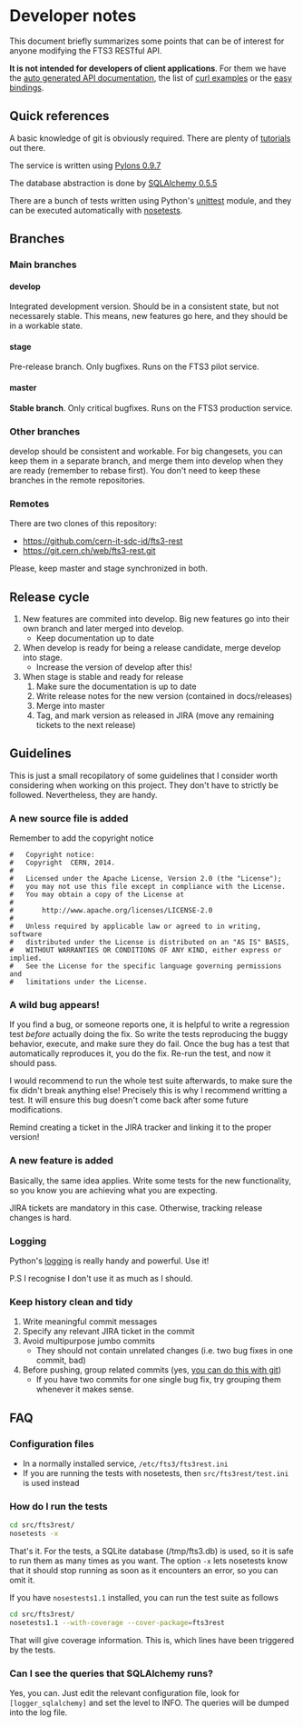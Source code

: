 Developer notes
===============
This document briefly summarizes some points that can be of interest for anyone modifying the FTS3 RESTful API.

**It is not intended for developers of client applications**. For them we have the
[auto generated API documentation](api.md), the list of [curl examples](api-curl.md) or the [easy bindings](easy/README.md).

Quick references
----------------
A basic knowledge of git is obviously required. There are plenty of [tutorials](https://www.google.ch/search?q=git+tutorial) out there.

The service is written using [Pylons 0.9.7](https://pylons-webframework.readthedocs.org/en/v0.9.7/)

The database abstraction is done by [SQLAlchemy 0.5.5](http://docs.sqlalchemy.org/en/rel_0_5/)

There are a bunch of tests written using Python's [unittest](https://docs.python.org/2/library/unittest.html) module, and they can be executed
automatically with [nosetests](https://nose.readthedocs.org/en/latest/).

Branches
--------

### Main branches
#### develop
Integrated development version. Should be in a consistent state, but not necessarely stable.
This means, new features go here, and they should be in a workable state.

#### stage
Pre-release branch. Only bugfixes. Runs on the FTS3 pilot service.

#### master
__Stable branch__. Only critical bugfixes. Runs on the FTS3 production service.

### Other branches
develop should be consistent and workable. For big changesets, you can keep them in a separate branch, and merge them into
develop when they are ready (remember to rebase first).
You don't need to keep these branches in the remote repositories.

### Remotes
There are two clones of this repository:
* https://github.com/cern-it-sdc-id/fts3-rest
* https://git.cern.ch/web/fts3-rest.git

Please, keep master and stage synchronized in both.

Release cycle
-------------
1. New features are commited into develop. Big new features go into their own branch and later merged into develop.
    * Keep documentation up to date
2. When develop is ready for being a release candidate, merge develop into stage.
    * Increase the version of develop after this!
3. When stage is stable and ready for release
    1. Make sure the documentation is up to date
    2. Write release notes for the new version (contained in docs/releases)
    3. Merge into master
    4. Tag, and mark version as released in JIRA (move any remaining tickets to the next release)

Guidelines
----------

This is just a small recopilatory of some guidelines that I consider worth considering when working on this project.
They don't have to strictly be followed. Nevertheless, they are handy.

### A new source file is added
Remember to add the copyright notice

```
#   Copyright notice:
#   Copyright  CERN, 2014.
#
#   Licensed under the Apache License, Version 2.0 (the "License");
#   you may not use this file except in compliance with the License.
#   You may obtain a copy of the License at
#
#       http://www.apache.org/licenses/LICENSE-2.0
#
#   Unless required by applicable law or agreed to in writing, software
#   distributed under the License is distributed on an "AS IS" BASIS,
#   WITHOUT WARRANTIES OR CONDITIONS OF ANY KIND, either express or implied.
#   See the License for the specific language governing permissions and
#   limitations under the License.
```

### A wild bug appears!
If you find a bug, or someone reports one, it is helpful to write a regression test _before_ actually doing the fix.
So write the tests reproducing the buggy behavior, execute, and make sure they do fail.
Once the bug has a test that automatically reproduces it, you do the fix. Re-run the test, and now it should pass.

I would recommend to run the whole test suite afterwards, to make sure the fix didn't break anything else!
Precisely this is why I recommend writting a test. It will ensure this bug doesn't come back after some future modifications.

Remind creating a ticket in the JIRA tracker and linking it to the proper version!

### A new feature is added
Basically, the same idea applies. Write some tests for the new functionality, so you know you are achieving what you are expecting.

JIRA tickets are mandatory in this case. Otherwise, tracking release changes is hard.

### Logging
Python's [logging](https://docs.python.org/2/library/logging.html) is really handy and powerful. Use it!

P.S I recognise I don't use it as much as I should.

### Keep history clean and tidy
1. Write meaningful commit messages
2. Specify any relevant JIRA ticket in the commit
3. Avoid multipurpose jumbo commits
    * They should not contain unrelated changes (i.e. two bug fixes in one commit, bad)
4. Before pushing, group related commits (yes, [you can do this with git](http://stackoverflow.com/questions/6884022/collapsing-a-group-of-commits-into-one-on-git))
    * If you have two commits for one single bug fix, try grouping them whenever it makes sense.

FAQ
---

### Configuration files
* In a normally installed service, `/etc/fts3/fts3rest.ini`
* If you are running the tests with nosetests, then `src/fts3rest/test.ini` is used instead

### How do I run the tests
```bash
cd src/fts3rest/
nosetests -x
```

That's it. For the tests, a SQLite database (/tmp/fts3.db) is used, so it is safe to run them as many times as you want.
The option `-x` lets nosetests know that it should stop running as soon as it encounters an error, so you can omit it.

If you have `nosestests1.1` installed, you can run the test suite as follows

```bash
cd src/fts3rest/
nosetests1.1 --with-coverage --cover-package=fts3rest
```

That will give coverage information. This is, which lines have been triggered by the tests.

### Can I see the queries that SQLAlchemy runs?
Yes, you can. Just edit the relevant configuration file, look for `[logger_sqlalchemy]` and set the level to INFO.
The queries will be dumped into the log file.
